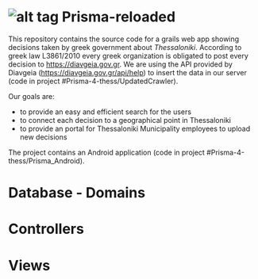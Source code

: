 ![alt tag](https://raw.github.com/Prisma-4-thess/Prisma/master/web-app/images/logo-about.png)
Prisma-reloaded
===============

This repository contains the source code for a grails web app showing decisions taken by greek government about _Thessaloniki_.
According to greek law L3861/2010 every greek organization is obligated to post every decision to https://diavgeia.gov.gr.
We are using the API provided by Diavgeia (https://diavgeia.gov.gr/api/help) to insert the data in our server (code in project #Prisma-4-thess/UpdatedCrawler).

Our goals are:
- to provide an easy and efficient search for the users
- to connect each decision to a geographical point in Thessaloniki
- to provide an portal for Thessaloniki Municipality employees to upload new decisions

The project contains an Android application (code in project #Prisma-4-thess/Prisma_Android).

Database - Domains
==================

Controllers
==================

Views
==================
